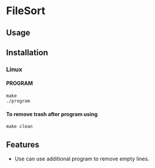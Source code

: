 # FileSort
## Usage

## Installation
### Linux
#### PROGRAM
```
make
./program
```
#### To remove trash after program using
```
make clean
```
## Features
* Use can use additional program to remove empty lines. 
